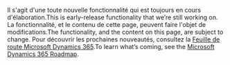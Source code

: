 <span data-ttu-id="fa63f-101">Il s'agit d'une toute nouvelle fonctionnalité qui est toujours en cours d'élaboration.</span><span class="sxs-lookup"><span data-stu-id="fa63f-101">This is early-release functionality that we’re still working on.</span></span> <span data-ttu-id="fa63f-102">La fonctionnalité, et le contenu de cette page, peuvent faire l'objet de modifications.</span><span class="sxs-lookup"><span data-stu-id="fa63f-102">The functionality, and the content on this page, are subject to change.</span></span> <span data-ttu-id="fa63f-103">Pour découvrir les prochaines nouveautés, consultez la [Feuille de route Microsoft Dynamics 365](https://go.microsoft.com/fwlink/?linkid=842139).</span><span class="sxs-lookup"><span data-stu-id="fa63f-103">To learn what’s coming, see the [Microsoft Dynamics 365 Roadmap](https://go.microsoft.com/fwlink/?linkid=842139).</span></span>